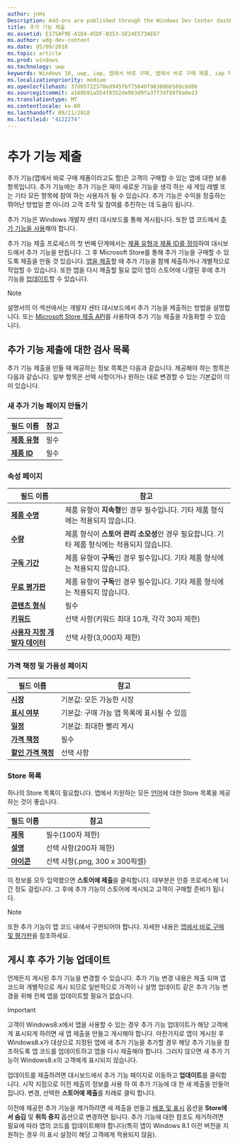 ```yaml
---
author: jnHs
Description: Add-ons are published through the Windows Dev Center dashboard.
title: 추가 기능 제출
ms.assetid: E175AF9E-A1D4-45DF-B353-5E24E573AE67
ms.author: wdg-dev-content
ms.date: 05/09/2018
ms.topic: article
ms.prod: windows
ms.technology: uwp
keywords: Windows 10, uwp, iap, 앱에서 바로 구매, 앱에서 바로 구매 제품, iap 제출
ms.localizationpriority: medium
ms.openlocfilehash: 37d05722578ed945fbf75040f96360bb569c6d06
ms.sourcegitcommit: a160b91a554f8352de963d9fa37f7df89f8a0e23
ms.translationtype: MT
ms.contentlocale: ko-KR
ms.lasthandoff: 09/21/2018
ms.locfileid: "4122274"
---
```

# <a name="add-on-submissions"></a>추가 기능 제출

추가 기능(앱에서 바로 구매 제품이라고도 함)은 고객이 구매할 수 있는 앱에 대한 보충 항목입니다. 추가 기능에는 추가 기능은 재미 새로운 기능을 생각 하는 새 게임 레벨 또는 기타 모든 항목에 참여 하는 사용자가 될 수 있습니다. 추가 기능은 수익을 창출하는 뛰어난 방법일 뿐 아니라 고객 조작 및 참여를 추진하는 데 도움이 됩니다.

추가 기능은 Windows 개발자 센터 대시보드를 통해 게시됩니다. 또한 앱 코드에서 [추가 기능을 사용](../monetize/in-app-purchases-and-trials.md)해야 합니다.

추가 기능 제출 프로세스의 첫 번째 단계에서는 [제품 유형과 제품 ID를 정의](set-your-add-on-product-id.md)하여 대시보드에서 추가 기능을 만듭니다. 그 후 Microsoft Store를 통해 추가 기능을 구매할 수 있도록 제출을 만들 것 있습니다. [앱을 제출](app-submissions.md)할 때 추가 기능을 함께 제출하거나 개별적으로 작업할 수 있습니다. 또한 앱을 다시 제출할 필요 없이 앱이 스토어에 나열된 후에 추가 기능을 [업데이트](#updating-an-add-on-after-publication)할 수 있습니다.

> [!NOTE]
> 설명서의 이 섹션에서는 개발자 센터 대시보드에서 추가 기능을 제출하는 방법을 설명합니다. 또는 [Microsoft Store 제출 API](../monetize/create-and-manage-submissions-using-windows-store-services.md)를 사용하여 추가 기능 제출을 자동화할 수 있습니다.


## <a name="checklist-for-submitting-an-add-on"></a>추가 기능 제출에 대한 검사 목록

추가 기능 제출을 만들 때 제공하는 정보 목록은 다음과 같습니다. 제공해야 하는 항목은 다음과 같습니다. 일부 항목은 선택 사항이거나 원하는 대로 변경할 수 있는 기본값이 이미 있습니다.


### <a name="create-a-new-add-on-page"></a>새 추가 기능 페이지 만들기

| 필드 이름                    | 참고                            |
|-------------------------------|----------------------------------|
| [**제품 유형**](set-your-add-on-product-id.md#product-type)      | 필수 |  
| [**제품 ID**](set-your-add-on-product-id.md#product-id)          | 필수 |        


### <a name="properties-page"></a>속성 페이지

| 필드 이름                    | 참고                              |   
|-------------------------------|------------------------------------|
| [**제품 수명**](enter-add-on-properties.md#product-lifetime)  | 제품 유형이 **지속형**인 경우 필수입니다. 기타 제품 형식에는 적용되지 않습니다. |
| [**수량**](enter-add-on-properties.md#quantity)  | 제품 형식이 **스토어 관리 소모성**인 경우 필요합니다. 기타 제품 형식에는 적용되지 않습니다. |
| [**구독 기간**](enter-add-on-properties.md#subscription-period)          | 제품 유형이 **구독**인 경우 필수입니다. 기타 제품 형식에는 적용되지 않습니다.       |  
| [**무료 평가판**](enter-add-on-properties.md#free-trial)          | 제품 유형이 **구독**인 경우 필수입니다. 기타 제품 형식에는 적용되지 않습니다.       |
| [**콘텐츠 형식**](enter-add-on-properties.md#content-type)          | 필수    |               
| [**키워드**](enter-add-on-properties.md#keywords)                  | 선택 사항(키워드 최대 10개, 각각 30자 제한) |
| [**사용자 지정 개발자 데이터**](enter-add-on-properties.md#custom-developer-data)   | 선택 사항(3,000자 제한)            |


### <a name="pricing-and-availability-page"></a>가격 책정 및 가용성 페이지

| 필드 이름                    | 참고                                       |
|-------------------------------|---------------------------------------------|
| [**시장**](set-add-on-pricing-and-availability.md#markets)  | 기본값: 모든 가능한 시장 |
| [**표시 여부**](set-add-on-pricing-and-availability.md#visibility)   | 기본값: 구매 가능 앱 목록에 표시될 수 있음 |
| [**일정**](set-add-on-pricing-and-availability.md#schedule)    | 기본값: 최대한 빨리 게시
| [**가격 책정**](set-add-on-pricing-and-availability.md#pricing)                | 필수                                    |
| [**할인 가격 책정**](put-apps-and-add-ons-on-sale.md)               | 선택 사항                    |


### <a name="store-listings"></a>Store 목록

하나의 Store 목록이 필요합니다. 앱에서 지원하는 모든 [언어](create-add-on-store-listings.md#store-listing-languages)에 대한 Store 목록을 제공하는 것이 좋습니다.

| 필드 이름                    | 참고                                       |
|-------------------------------|---------------------------------------------|
| [**제목**](create-add-on-store-listings.md#title)                    | 필수(100자 제한)           |
| [**설명**](create-add-on-store-listings.md#description)       | 선택 사항(200자 제한)            |
| [**아이콘**](create-add-on-store-listings.md#icon)                    | 선택 사항(.png, 300 x 300픽셀)            |


이 정보를 모두 입력했으면 **스토어에 제출**을 클릭합니다. 대부분은 인증 프로세스에 1시간 정도 걸립니다. 그 후에 추가 기능이 스토어에 게시되고 고객이 구매할 준비가 됩니다.

> [!NOTE]
> 또한 추가 기능이 앱 코드 내에서 구현되어야 합니다. 자세한 내용은 [앱에서 바로 구매 및 평가판](../monetize/in-app-purchases-and-trials.md)을 참조하세요.


## <a name="updating-an-add-on-after-publication"></a>게시 후 추가 기능 업데이트

언제든지 게시된 추가 기능을 변경할 수 있습니다. 추가 기능 변경 내용은 제출 되며 앱 코드와 개별적으로 게시 되므로 일반적으로 가격이 나 설명 업데이트 같은 추가 기능 변경을 위해 전체 앱을 업데이트할 필요가 없습니다.

> [!IMPORTANT]
> 고객이 Windows8.x에서 앱을 사용할 수 있는 경우 추가 기능 업데이트가 해당 고객에게 표시되게 하려면 새 앱 제출을 만들고 게시해야 합니다. 마찬가지로 앱이 게시된 후 Windows8.x가 대상으로 지정된 앱에 새 추가 기능을 추가할 경우 해당 추가 기능을 참조하도록 앱 코드를 업데이트하고 앱을 다시 제출해야 합니다. 그러지 않으면 새 추가 기능이 Windows8.x의 고객에게 표시되지 않습니다.

업데이트를 제출하려면 대시보드에서 추가 기능 페이지로 이동하고 **업데이트**를 클릭합니다. 시작 지점으로 이전 제출의 정보를 사용 하 여 추가 기능에 대 한 새 제출을 만들어집니다. 변경, 선택한 **스토어에 제출**를 차례로 클릭 합니다.

이전에 제공한 추가 기능을 제거하려면 새 제출을 만들고 [배포 및 표시](set-add-on-pricing-and-availability.md) 옵션을 **Store에서 숨김** 및 **취득 중지** 옵션으로 변경하면 됩니다. 추가 기능에 대한 참조도 제거하려면 필요에 따라 앱의 코드를 업데이트해야 합니다(특히 앱이 Windows 8.1 이전 버전을 지원하는 경우 이 표시 설정이 해당 고객에게 적용되지 않음).
